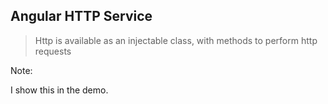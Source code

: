 ## Angular HTTP Service

> Http is available as an injectable class, with methods to perform http requests

Note:

I show this in the demo.